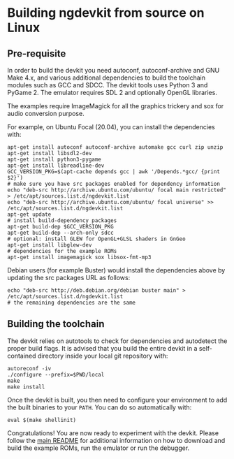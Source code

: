 # Building ngdevkit from source on Linux

## Pre-requisite

In order to build the devkit you need autoconf, autoconf-archive and
GNU Make 4.x, and various additional dependencies to build the
toolchain modules such as GCC and SDCC. The devkit tools uses Python 3
and PyGame 2. The emulator requires SDL 2 and optionally OpenGL
libraries.

The examples require ImageMagick for all the graphics
trickery and sox for audio conversion purpose.

For example, on Ubuntu Focal (20.04), you can install the dependencies with:

    apt-get install autoconf autoconf-archive automake gcc curl zip unzip
    apt-get install libsdl2-dev
    apt-get install python3-pygame
    apt-get install libreadline-dev
    GCC_VERSION_PKG=$(apt-cache depends gcc | awk '/Depends.*gcc/ {print $2}')
    # make sure you have src packages enabled for dependency information
    echo "deb-src http://archive.ubuntu.com/ubuntu/ focal main restricted" > /etc/apt/sources.list.d/ngdevkit.list
    echo "deb-src http://archive.ubuntu.com/ubuntu/ focal universe" >> /etc/apt/sources.list.d/ngdevkit.list
    apt-get update
    # install build-dependency packages
    apt-get build-dep $GCC_VERSION_PKG
    apt-get build-dep --arch-only sdcc
    # optional: install GLEW for OpenGL+GLSL shaders in GnGeo
    apt-get install libglew-dev
    # dependencies for the example ROMs
    apt-get install imagemagick sox libsox-fmt-mp3

Debian users (for example Buster) would install the dependencies above
by updating the src packages URL as follows:

    echo "deb-src http://deb.debian.org/debian buster main" > /etc/apt/sources.list.d/ngdevkit.list
    # the remaining dependencies are the same

## Building the toolchain

The devkit relies on autotools to check for dependencies and
autodetect the proper build flags. It is advised that you build
the entire devkit in a self-contained directory inside your
local git repository with:

    autoreconf -iv
    ./configure --prefix=$PWD/local
    make
    make install

Once the devkit is built, you then need to configure your environment
to add the built binaries to your `PATH`. You can do so automatically
with:

    eval $(make shellinit)


Congratulations! You are now ready to experiment with the devkit.
Please follow the [main README](README.md) for additional information
on how to download and build the example ROMs, run the emulator or
run the debugger.


